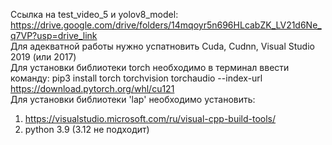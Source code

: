 Ссылка на test_video_5 и yolov8_model: https://drive.google.com/drive/folders/14mqoyr5n696HLcabZK_LV21d6Ne_q7VP?usp=drive_link</br>
Для адекватной работы нужно успатновить Cuda, Cudnn, Visual Studio 2019 (или 2017) </br>
Для установки библиотеки torch необходимо в терминал ввести команду: pip3 install torch torchvision torchaudio --index-url https://download.pytorch.org/whl/cu121 </br>
Для установки библиотеки 'lap' необходимо установить: </br>
1) https://visualstudio.microsoft.com/ru/visual-cpp-build-tools/
2) python 3.9 (3.12 не подходит)
